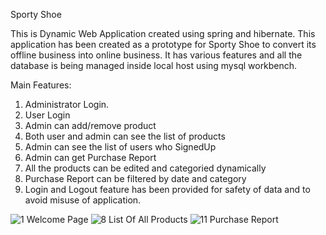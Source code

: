 Sporty Shoe

This is Dynamic Web Application created using spring and hibernate. This application has been created as a prototype for Sporty Shoe to convert its offline business into online business. It has various features and all the database is being managed inside local host using mysql workbench.

Main Features:

1.	Administrator Login.
2.	User Login
3.	Admin can add/remove product
4.	Both user and admin can see the list of products
5.	Admin can see the list of users who SignedUp
6.	Admin can get Purchase Report
7.	All the products can be edited and categoried dynamically
8.	Purchase Report can be filtered by date and category
9.	Login and Logout feature has been provided for safety of data and to avoid misuse of application.

![1 Welcome Page](https://user-images.githubusercontent.com/63685100/125101744-2f990200-e0f8-11eb-950d-a17170606d1f.jpg)
![8  List Of All Products](https://user-images.githubusercontent.com/63685100/125101758-345db600-e0f8-11eb-9ef2-9b43b843c2e7.jpg)
![11  Purchase Report](https://user-images.githubusercontent.com/63685100/125101783-3a539700-e0f8-11eb-8dd7-da1485e96383.jpg)
